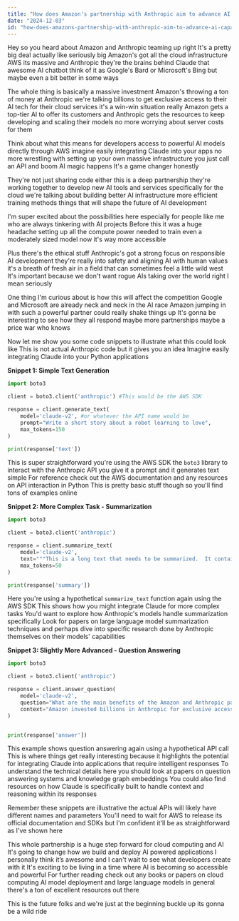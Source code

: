 ```yaml
---
title: "How does Amazon's partnership with Anthropic aim to advance AI capabilities?"
date: "2024-12-03"
id: "how-does-amazons-partnership-with-anthropic-aim-to-advance-ai-capabilities"
---
```


Hey so you heard about Amazon and Anthropic teaming up right  It's a pretty big deal actually like seriously big  Amazon's got all the cloud infrastructure AWS its massive and Anthropic they're the brains behind Claude that awesome AI chatbot  think of it as Google's Bard or Microsoft's Bing but maybe even a bit better in some ways  

The whole thing is basically a massive investment Amazon's throwing a ton of money at Anthropic  we're talking billions  to get exclusive access to their AI tech for their cloud services  it's a win-win situation really Amazon gets a top-tier AI to offer its customers and Anthropic gets the resources to keep developing and scaling their models  no more worrying about server costs for them  

Think about what this means for developers  access to powerful AI models directly through AWS  imagine easily integrating Claude into your apps no more wrestling with setting up your own massive infrastructure  you just call an API and boom AI magic happens  It's a game changer honestly  

They're not just sharing code either  this is a deep partnership they're working together to develop new AI tools and services specifically for the cloud  we're talking about building better AI infrastructure more efficient training methods things that will shape the future of AI development  

I'm super excited about the possibilities here especially for people like me who are always tinkering with AI projects  Before this it was a huge headache setting up all the compute power needed to train even a moderately sized model now it's way more accessible  

Plus there's the ethical stuff  Anthropic's got a strong focus on responsible AI development they're really into safety and aligning AI with human values  it's a breath of fresh air in a field that can sometimes feel a little wild west  It's important because we don't want rogue AIs taking over the world right  I mean seriously  

One thing I'm curious about is how this will affect the competition  Google and Microsoft are already neck and neck in the AI race  Amazon jumping in with such a powerful partner could really shake things up  It's gonna be interesting to see how they all respond  maybe more partnerships maybe a price war who knows  

Now let me show you some code snippets to illustrate what this could look like  This is not actual Anthropic code but it gives you an idea  Imagine easily integrating Claude into your Python applications

**Snippet 1: Simple Text Generation**

```python
import boto3

client = boto3.client('anthropic') #This would be the AWS SDK

response = client.generate_text(
    model='claude-v2', #or whatever the API name would be
    prompt="Write a short story about a robot learning to love",
    max_tokens=150
)

print(response['text'])
```

This is super straightforward  you're using the AWS SDK  the `boto3` library to interact with the Anthropic API  you give it a prompt and it generates text  simple  For reference check out the AWS documentation and any resources on API interaction in Python  This is pretty basic stuff though so you'll find tons of examples online  

**Snippet 2:  More Complex Task - Summarization**

```python
import boto3

client = boto3.client('anthropic')

response = client.summarize_text(
    model='claude-v2',
    text="""This is a long text that needs to be summarized.  It contains lots of information about the Amazon and Anthropic partnership blah blah blah""",
    max_tokens=50
)

print(response['summary'])
```

Here you're using a hypothetical `summarize_text` function  again using the AWS SDK  This shows how you might integrate Claude for more complex tasks  You'd want to explore how Anthropic's models handle summarization specifically  Look for papers on large language model summarization techniques and perhaps dive into specific research done by Anthropic themselves on their models' capabilities  

**Snippet 3:  Slightly More Advanced - Question Answering**


```python
import boto3

client = boto3.client('anthropic')

response = client.answer_question(
    model='claude-v2',
    question="What are the main benefits of the Amazon and Anthropic partnership?",
    context="Amazon invested billions in Anthropic for exclusive access to their AI models. This allows Amazon to offer powerful AI services on AWS and enables Anthropic's further model development."
)


print(response['answer'])

```

This example shows question answering  again using a hypothetical API call  This is where things get really interesting because it highlights the potential for integrating Claude into applications that require intelligent responses  To understand the technical details here you should look at papers on question answering systems and knowledge graph embeddings  You could also find resources on how Claude is specifically built to handle context and reasoning within its responses  

Remember these snippets are illustrative  the actual APIs will likely have different names and parameters  You'll need to wait for AWS to release its official documentation and SDKs  but I'm confident it'll be as straightforward as I've shown here  

This whole partnership is a huge step forward for cloud computing and AI  It's going to change how we build and deploy AI powered applications  I personally think it’s awesome and I can't wait to see what developers create with it  It's exciting to be living in a time where AI is becoming so accessible and powerful  For further reading check out any books or papers on cloud computing AI model deployment and large language models in general there's a ton of excellent resources out there  

This is the future folks and we're just at the beginning  buckle up its gonna be a wild ride
